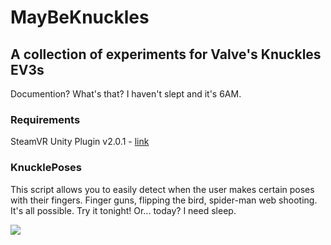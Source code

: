 # MayBeKnuckles
## A collection of experiments for Valve's Knuckles EV3s
Documention? What's that? I haven't slept and it's 6AM.

### Requirements
SteamVR Unity Plugin v2.0.1 - [link](https://github.com/ValveSoftware/steamvr_unity_plugin/releases)


### KnucklePoses
This script allows you to easily detect when the user makes certain poses with their fingers. Finger guns, flipping the bird, spider-man web shooting. It's all possible. Try it tonight! Or... today? I need sleep.

![](https://i.imgur.com/g8Zpc9g.png)
